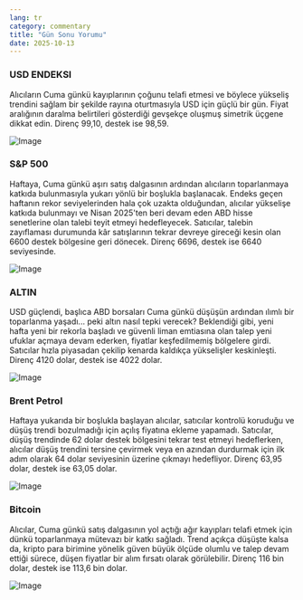 ```yaml
---
lang: tr
category: commentary
title: "Gün Sonu Yorumu"
date: 2025-10-13
---
```


### USD ENDEKSI

Alıcıların Cuma günkü kayıplarının çoğunu telafi etmesi ve böylece yükseliş trendini sağlam bir şekilde rayına oturtmasıyla USD için güçlü bir gün. Fiyat aralığının daralma belirtileri gösterdiği gevşekçe oluşmuş simetrik üçgene dikkat edin. Direnç 99,10, destek ise 98,59.

![Image](https://markleighedu.github.io/img/Oct-2025/13-Oct-2025/usdindex.jpg)

### S&P 500

Haftaya, Cuma günkü aşırı satış dalgasının ardından alıcıların toparlanmaya katkıda bulunmasıyla yukarı yönlü bir boşlukla başlanacak. Endeks geçen haftanın rekor seviyelerinden hala çok uzakta olduğundan, alıcılar yükselişe katkıda bulunmayı ve Nisan 2025'ten beri devam eden ABD hisse senetlerine olan talebi teyit etmeyi hedefleyecek. Satıcılar, talebin zayıflaması durumunda kâr satışlarının tekrar devreye gireceği kesin olan 6600 destek bölgesine geri dönecek. Direnç 6696, destek ise 6640 seviyesinde.

![Image](https://markleighedu.github.io/img/Oct-2025/13-Oct-2025/sp500.jpg)

### ALTIN

USD güçlendi, başlıca ABD borsaları Cuma günkü düşüşün ardından ılımlı bir toparlanma yaşadı... peki altın nasıl tepki verecek? Beklendiği gibi, yeni hafta yeni bir rekorla başladı ve güvenli liman emtiasına olan talep yeni ufuklar açmaya devam ederken, fiyatlar keşfedilmemiş bölgelere girdi. Satıcılar hızla piyasadan çekilip kenarda kaldıkça yükselişler keskinleşti. Direnç 4120 dolar, destek ise 4022 dolar.

![Image](https://markleighedu.github.io/img/Oct-2025/13-Oct-2025/gold.jpg)

### Brent Petrol

Haftaya yukarıda bir boşlukla başlayan alıcılar, satıcılar kontrolü koruduğu ve düşüş trendi bozulmadığı için açılış fiyatına ekleme yapamadı. Satıcılar, düşüş trendinde 62 dolar destek bölgesini tekrar test etmeyi hedeflerken, alıcılar düşüş trendini tersine çevirmek veya en azından durdurmak için ilk adım olarak 64 dolar seviyesinin üzerine çıkmayı hedefliyor. Direnç 63,95 dolar, destek ise 63,05 dolar.

![Image](https://markleighedu.github.io/img/Oct-2025/13-Oct-2025/brentoil.jpg)

### Bitcoin

Alıcılar, Cuma günkü satış dalgasının yol açtığı ağır kayıpları telafi etmek için dünkü toparlanmaya mütevazı bir katkı sağladı. Trend açıkça düşüşte kalsa da, kripto para birimine yönelik güven büyük ölçüde olumlu ve talep devam ettiği sürece, düşen fiyatlar bir alım fırsatı olarak görülebilir. Direnç 116 bin dolar, destek ise 113,6 bin dolar.

![Image](https://markleighedu.github.io/img/Oct-2025/13-Oct-2025/bitcoin.jpg)

